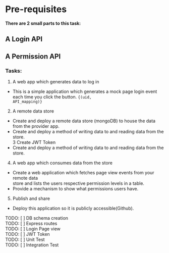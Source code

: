 <H1>Pre-requisites</H1>
<B>There are 2 small parts to this task:</B>
<H2> A Login API</H2>
<H2> A Permission API</H2>

<H3>Tasks:</H3>

1. A web app which generates data to log in<BR>
+  This is a simple application which generates a mock page login event each
time you click the button. <CODE>{(uid, API_mapping)}</CODE><BR>
2. A remote data store<BR>
+  Create and deploy a remote data store (mongoDB) to house the data from the provider app.<BR>
+  Create and deploy a method of writing data to and reading data from the store.<BR>
3  Create JWT Token<BR>
+  Create and deploy a method of writing data to and reading data from the store.<BR>
4. A web app which consumes data from the store<BR>
+  Create a web application which fetches page view events from your remote data<BR>
store and lists the users respective permission levels in a table.<BR>
+  Provide a mechanism to show what permissions users have.<BR>
5. Publish and share<BR>
+  Deploy this application so it is publicly accessible(Github).

TODO: [ ] DB schema creation<BR>
TODO: [ ] Express routes<BR>
TODO: [ ] Login Page view<BR>
TODO: [ ] JWT Token<BR>
TODO: [ ] Unit Test<BR>
TODO: [ ] Integration Test
